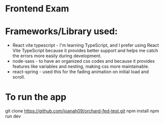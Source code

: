 # Frontend Exam

# Frameworks/Library used:

- React vite typescript - I'm learning TypeScript, and I prefer using React Vite TypeScript because it provides better support and helps me catch the errors more easily during development.
- node-sass - to have an organized css codes and because it provides features like variables and nesting, making css more maintainable.
- react-spring - used this for the fading animation on initial load and scroll.

# To run the app

git clone https://github.com/joanah09/orchard-fed-test.git
npm install
npm run dev
